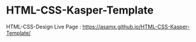 # HTML-CSS-Kasper-Template
HTML-CSS-Design
Live Page : https://asamx.github.io/HTML-CSS-Kasper-Template/
